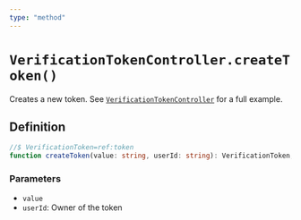 ```yaml
---
type: "method"
---
```


# `VerificationTokenController.createToken()`

Creates a new token. See [`VerificationTokenController`](ref:token) for a full example.

## Definition

```ts
//$ VerificationToken=ref:token
function createToken(value: string, userId: string): VerificationToken;
```

### Parameters

- `value`
- `userId`: Owner of the token
